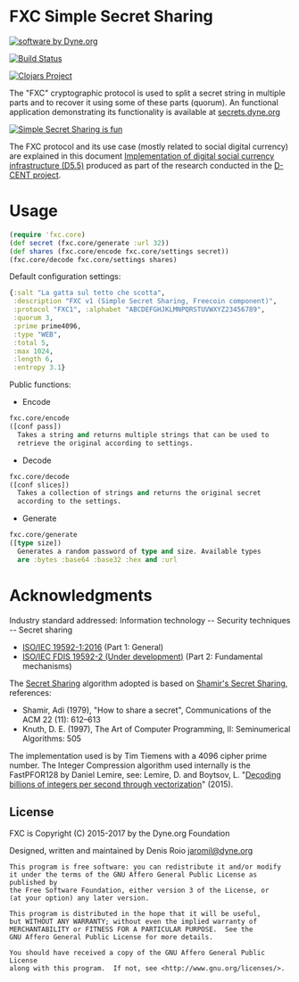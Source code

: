 # FXC Simple Secret Sharing

<a href="https://www.dyne.org"><img
	src="https://secrets.dyne.org/static/img/swbydyne.png"
		alt="software by Dyne.org"
			title="software by Dyne.org" class="pull-right"></a>

[![Build Status](https://travis-ci.org/dyne/FXC.svg?branch=master)](https://travis-ci.org/dyne/FXC)

[![Clojars Project](https://img.shields.io/clojars/v/org.clojars.dyne/fxc.svg)](https://clojars.org/org.clojars.dyne/fxc)

The "FXC" cryptographic protocol is used to split a secret string in multiple parts and to recover it using some of these parts (quorum). An functional application demonstrating its functionality is available at <a href="https://secrets.dyne.org">secrets.dyne.org

<img src="https://secrets.dyne.org/static/img/secret_ladies.jpg"
	alt="Simple Secret Sharing is fun"
	title="Simple Secret Sharing is fun">
</a>

The FXC protocol and its use case (mostly related to social digital currency) are explained in this document [Implementation of digital social currency infrastructure (D5.5)](http://dcentproject.eu/wp-content/uploads/2015/10/D5.5-Implementation-of-digital-social-currency-infrastructure-.pdf) produced as part of the research conducted in the [D-CENT project](http://dcentproject.eu).

# Usage

```clojure
(require 'fxc.core)
(def secret (fxc.core/generate :url 32))
(def shares (fxc.core/encode fxc.core/settings secret))
(fxc.core/decode fxc.core/settings shares)
```

Default configuration settings:
```clojure
{:salt "La gatta sul tetto che scotta",
 :description "FXC v1 (Simple Secret Sharing, Freecoin component)",
 :protocol "FXC1", :alphabet "ABCDEFGHJKLMNPQRSTUVWXYZ23456789",
 :quorum 3,
 :prime prime4096,
 :type "WEB",
 :total 5,
 :max 1024,
 :length 6,
 :entropy 3.1}
```

Public functions:

- Encode
```clojure
fxc.core/encode
([conf pass])
  Takes a string and returns multiple strings that can be used to
  retrieve the original according to settings.
```
- Decode
```clojure
fxc.core/decode
([conf slices])
  Takes a collection of strings and returns the original secret
  according to the settings.
```
- Generate
```clojure
fxc.core/generate
([type size])
  Generates a random password of type and size. Available types
  are :bytes :base64 :base32 :hex and :url
```




# Acknowledgments

Industry standard addressed: Information technology -- Security techniques -- Secret sharing
- [ISO/IEC 19592-1:2016](https://www.iso.org/standard/65422.html) (Part 1: General)
- [ISO/IEC FDIS 19592-2 (Under development)](https://www.iso.org/standard/65425.html) (Part 2: Fundamental mechanisms)

The [Secret Sharing](https://en.wikipedia.org/wiki/Secret_sharing) algorithm adopted is based on [Shamir's Secret Sharing](https://en.wikipedia.org/wiki/Shamir%27s_Secret_Sharing), references:
- Shamir, Adi (1979), "How to share a secret", Communications of the ACM 22 (11): 612–613
- Knuth, D. E. (1997), The Art of Computer Programming, II: Seminumerical Algorithms: 505

The implementation used is by Tim Tiemens with a 4096 cipher prime number. The Integer Compression algorithm used internally is the FastPFOR128 by Daniel Lemire, see: Lemire, D. and Boytsov, L. "[Decoding billions of integers per second through vectorization](http://arxiv.org/abs/1209.2137)" (2015).

## License

FXC is Copyright (C) 2015-2017 by the Dyne.org Foundation

Designed, written and maintained by Denis Roio <jaromil@dyne.org>

```
This program is free software: you can redistribute it and/or modify
it under the terms of the GNU Affero General Public License as published by
the Free Software Foundation, either version 3 of the License, or
(at your option) any later version.

This program is distributed in the hope that it will be useful,
but WITHOUT ANY WARRANTY; without even the implied warranty of
MERCHANTABILITY or FITNESS FOR A PARTICULAR PURPOSE.  See the
GNU Affero General Public License for more details.

You should have received a copy of the GNU Affero General Public License
along with this program.  If not, see <http://www.gnu.org/licenses/>.
```

